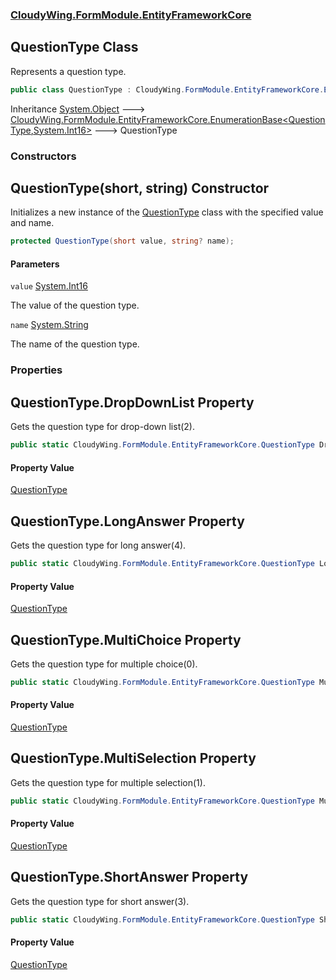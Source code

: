 ### [CloudyWing.FormModule.EntityFrameworkCore](CloudyWing.FormModule.EntityFrameworkCore.md 'CloudyWing.FormModule.EntityFrameworkCore')

## QuestionType Class

Represents a question type.

```csharp
public class QuestionType : CloudyWing.FormModule.EntityFrameworkCore.EnumerationBase<CloudyWing.FormModule.EntityFrameworkCore.QuestionType, short>
```

Inheritance [System.Object](https://docs.microsoft.com/en-us/dotnet/api/System.Object 'System.Object') &#129106; [CloudyWing.FormModule.EntityFrameworkCore.EnumerationBase&lt;](CloudyWing.FormModule.EntityFrameworkCore.EnumerationBase_TEnum,TValue_.md 'CloudyWing.FormModule.EntityFrameworkCore.EnumerationBase<TEnum,TValue>')[QuestionType](CloudyWing.FormModule.EntityFrameworkCore.QuestionType.md 'CloudyWing.FormModule.EntityFrameworkCore.QuestionType')[,](CloudyWing.FormModule.EntityFrameworkCore.EnumerationBase_TEnum,TValue_.md 'CloudyWing.FormModule.EntityFrameworkCore.EnumerationBase<TEnum,TValue>')[System.Int16](https://docs.microsoft.com/en-us/dotnet/api/System.Int16 'System.Int16')[&gt;](CloudyWing.FormModule.EntityFrameworkCore.EnumerationBase_TEnum,TValue_.md 'CloudyWing.FormModule.EntityFrameworkCore.EnumerationBase<TEnum,TValue>') &#129106; QuestionType
### Constructors

<a name='CloudyWing.FormModule.EntityFrameworkCore.QuestionType.QuestionType(short,string)'></a>

## QuestionType(short, string) Constructor

Initializes a new instance of the [QuestionType](CloudyWing.FormModule.EntityFrameworkCore.QuestionType.md 'CloudyWing.FormModule.EntityFrameworkCore.QuestionType') class with the specified value and name.

```csharp
protected QuestionType(short value, string? name);
```
#### Parameters

<a name='CloudyWing.FormModule.EntityFrameworkCore.QuestionType.QuestionType(short,string).value'></a>

`value` [System.Int16](https://docs.microsoft.com/en-us/dotnet/api/System.Int16 'System.Int16')

The value of the question type.

<a name='CloudyWing.FormModule.EntityFrameworkCore.QuestionType.QuestionType(short,string).name'></a>

`name` [System.String](https://docs.microsoft.com/en-us/dotnet/api/System.String 'System.String')

The name of the question type.
### Properties

<a name='CloudyWing.FormModule.EntityFrameworkCore.QuestionType.DropDownList'></a>

## QuestionType.DropDownList Property

Gets the question type for drop-down list(2).

```csharp
public static CloudyWing.FormModule.EntityFrameworkCore.QuestionType DropDownList { get; }
```

#### Property Value
[QuestionType](CloudyWing.FormModule.EntityFrameworkCore.QuestionType.md 'CloudyWing.FormModule.EntityFrameworkCore.QuestionType')

<a name='CloudyWing.FormModule.EntityFrameworkCore.QuestionType.LongAnswer'></a>

## QuestionType.LongAnswer Property

Gets the question type for long answer(4).

```csharp
public static CloudyWing.FormModule.EntityFrameworkCore.QuestionType LongAnswer { get; }
```

#### Property Value
[QuestionType](CloudyWing.FormModule.EntityFrameworkCore.QuestionType.md 'CloudyWing.FormModule.EntityFrameworkCore.QuestionType')

<a name='CloudyWing.FormModule.EntityFrameworkCore.QuestionType.MultiChoice'></a>

## QuestionType.MultiChoice Property

Gets the question type for multiple choice(0).

```csharp
public static CloudyWing.FormModule.EntityFrameworkCore.QuestionType MultiChoice { get; }
```

#### Property Value
[QuestionType](CloudyWing.FormModule.EntityFrameworkCore.QuestionType.md 'CloudyWing.FormModule.EntityFrameworkCore.QuestionType')

<a name='CloudyWing.FormModule.EntityFrameworkCore.QuestionType.MultiSelection'></a>

## QuestionType.MultiSelection Property

Gets the question type for multiple selection(1).

```csharp
public static CloudyWing.FormModule.EntityFrameworkCore.QuestionType MultiSelection { get; }
```

#### Property Value
[QuestionType](CloudyWing.FormModule.EntityFrameworkCore.QuestionType.md 'CloudyWing.FormModule.EntityFrameworkCore.QuestionType')

<a name='CloudyWing.FormModule.EntityFrameworkCore.QuestionType.ShortAnswer'></a>

## QuestionType.ShortAnswer Property

Gets the question type for short answer(3).

```csharp
public static CloudyWing.FormModule.EntityFrameworkCore.QuestionType ShortAnswer { get; }
```

#### Property Value
[QuestionType](CloudyWing.FormModule.EntityFrameworkCore.QuestionType.md 'CloudyWing.FormModule.EntityFrameworkCore.QuestionType')
